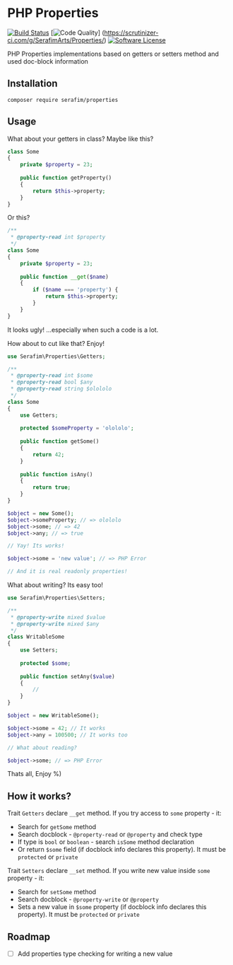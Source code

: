PHP Properties
==========

[![Build Status](https://travis-ci.org/SerafimArts/Properties.svg)](https://travis-ci.org/SerafimArts/Properties)
[![Code Quality](https://scrutinizer-ci.com/g/SerafimArts/Properties/badges/quality-score.png?b=master)]
(https://scrutinizer-ci.com/g/SerafimArts/Properties/)
[![Software License](https://img.shields.io/badge/license-MIT-brightgreen.svg?style=flat)](LICENSE)

PHP Properties implementations based on getters or setters method and used doc-block information

## Installation

`composer require serafim/properties`

## Usage

What about your getters in class? Maybe like this?

```php
class Some
{
    private $property = 23;
    
    public function getProperty()
    {
        return $this->property;
    }
}
```

Or this?

```php
/**
 * @property-read int $property
 */
class Some
{
    private $property = 23;
    
    public function __get($name)
    {
        if ($name === 'property') {
            return $this->property;
        }
    }
}
```

It looks ugly! ...especially when such a code is a lot.

How about to cut like that? Enjoy!

```php
use Serafim\Properties\Getters;

/**
 * @property-read int $some
 * @property-read bool $any
 * @property-read string $olololo
 */
class Some
{
    use Getters;
    
    protected $someProperty = 'olololo';
    
    public function getSome()
    {
        return 42;
    }
    
    public function isAny()
    {
        return true;
    }
}

$object = new Some();
$object->someProperty; // => olololo
$object->some; // => 42
$object->any; // => true

// Yay! Its works!

$object->some = 'new value'; // => PHP Error

// And it is real readonly properties!
```

What about writing? Its easy too!

```php
use Serafim\Properties\Setters;

/**
 * @property-write mixed $value
 * @property-write mixed $any
 */
class WritableSome
{
    use Setters;
    
    protected $some;
    
    public function setAny($value)
    {
        //
    }
}

$object = new WritableSome();

$object->some = 42; // It works
$object->any = 100500; // It works too

// What about reading?

$object->some; // => PHP Error 
```

Thats all, Enjoy %)

## How it works?

Trait `Getters` declare `__get` method. If you try access to `some` property - it:
- Search for `getSome` method
- Search docblock - `@property-read` or `@property` and check type
- If type is `bool` or `boolean` - search `isSome` method declaration
- Or return `$some` field (if docblock info declares this property). It must be `protected` or `private`

Trait `Setters` declare `__set` method. If you write new value inside `some` property - it:
- Search for `setSome` method
- Search docblock - `@property-write` or `@property`
- Sets a new value in `$some` property (if docblock info declares this property). It must be `protected` or `private`

## Roadmap

- [ ] Add properties type checking for writing a new value
